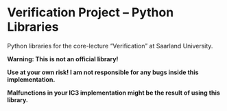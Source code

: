 # Verification Project – Python Libraries
Python libraries for the core-lecture “Verification” at Saarland University.

**Warning: This is not an official library!**

**Use at your own risk! I am not responsible for any bugs inside this implementation.**

**Malfunctions in your IC3 implementation might be the result of using this library.**
